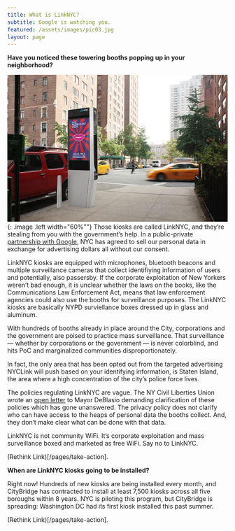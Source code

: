 ```yaml
---
title: What is LinkNYC?
subtitle: Google is watching you.
featured: /assets/images/pic03.jpg
layout: page
---
```


**Have you noticed these towering booths popping up in your neighborhood?**

![linknyc](/assets/images/linknyc_13815526@N02_15632573818.jpg){: .image .left width="60%""} Those kiosks are called LinkNYC, and they’re stealing from you with the government’s help. In a public-private [partnership with Google](/pages/who-owns-link), NYC has agreed to sell our personal data in exchange for advertising dollars all without our consent.

LinkNYC kiosks are equipped with microphones, bluetooth beacons and multiple surveillance cameras that collect identifiying information of users and potentially, also passersby. If the corporate exploitation of New Yorkers weren’t bad enough, it is unclear whether the laws on the books, like the Communications Law Enforcement Act, means that law enforcement agencies could also use the booths for surveillance purposes. The LinkNYC kiosks are basically NYPD surviellance boxes dressed up in glass and aluminum.

With hundreds of booths already in place around the City, corporations and the government are poised to practice mass surveillance. That surveillance — whether by corporations or the government — is never colorblind, and hits PoC and marginalized communities disproportionately.

In fact, the only area that has been opted out from the targeted advertising NYCLink will push based on your identifying information, is Staten Island, the area where a high concentration of the city’s police force lives.

The policies regulating LinkNYC are vague. The NY Civil Liberties Union wrote an [open letter](http://www.nyclu.org/files/releases/city%20wifi%20letter.pdf) to Mayor DeBlasio demanding clarification of these policies which has gone unanswered. The privacy policy does not clarify who can have access to the heaps of personal data the booths collect. And, they don’t make clear what can be done with that data.

LinkNYC is not community WiFi. It’s corporate exploitation and mass surveillance boxed and marketed as free WiFi. Say no to LinkNYC.

(Rethink Link)[/pages/take-action].

**When are LinkNYC kiosks going to be installed?**

Right now! Hundreds of new kiosks are being installed every month, and CityBridge has contracted to install at least 7,500 kiosks across all five boroughs within 8 years. NYC is piloting this program, but CityBridge is spreading: Washington DC had its first kiosk installed this past summer.

(Rethink Link)[/pages/take-action].

